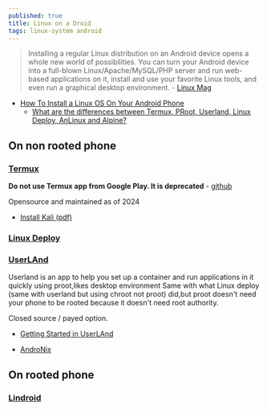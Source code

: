 ```yaml
---
published: true
title: Linux on a Droid
tags: linux-system android
---
```

> Installing a regular Linux distribution on an Android device opens a whole new world of possibilities. You can turn your Android device into a full-blown Linux/Apache/MySQL/PHP server and run web-based applications on it, install and use your favorite Linux tools, and even run a graphical desktop environment. - [Linux Mag](https://www.linux-magazine.com/Online/Features/Convert-an-Android-Device-to-Linux)

- [How To Install a Linux OS On Your Android Phone](https://helpdeskgeek.com/linux-tips/how-to-install-a-linux-os-on-your-android-phone/)
	- [What are the differences between Termux, PRoot, Userland, Linux Deploy, AnLinux and Alpine?](https://superuser.com/questions/1546024/what-are-the-differences-between-termux-proot-userland-linux-deploy-anlinux)

## On non rooted phone
### [Termux](https://www.youtube.com/watch?v=KxOGyuGq0Ts)
**Do not use Termux app from Google Play. It is deprecated** - [github](https://github.com/termux/termux-app/releases/tag/v0.118.1)

Opensource and maintained as of 2024

- [Install Kali (pdf)](https://www.dropbox.com/scl/fi/irpaebjwlu5v1c3mt4hzi/Android-Kali-NetHunter-Install-2.pdf?rlkey=65gpc275fy6sbkz0i19wlcj06&e=1&dl=0)

### [Linux Deploy](https://github.com/meefik/linuxdeploy)
### [ UserLAnd](https://www.androidauthority.com/install-ubuntu-on-your-android-smartphone-765408/)

Userland is an app to help you set up a container and run applications in it quickly using proot,likes desktop environment Same with what Linux deploy (same with userland but using chroot not proot) did,but proot doesn't need your phone to be rooted because it doesn't need root authority.

Closed source / payed option.

- [Getting Started in UserLAnd](https://github.com/CypherpunkArmory/UserLAnd/wiki/Getting-Started-in-UserLAnd)


- [AndroNix](https://www.makeuseof.com/tag/how-to-linux-on-android/) 

## On rooted phone
### [Lindroid](https://hackaday.com/2024/06/18/lindroid-promises-true-linux-on-android/)
